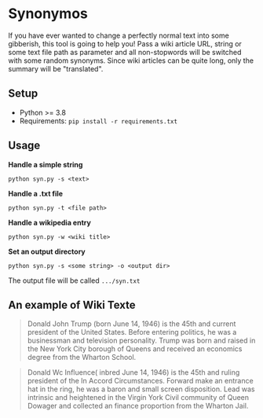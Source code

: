 # Synonymos

If you have ever wanted to change a perfectly normal text into some gibberish, this tool is going to help you!
Pass a wiki article URL, string or some text file path as parameter and all non-stopwords will be switched with some random synonyms.
Since wiki articles can be quite long, only the summary will be "translated".

## Setup
* Python >= 3.8 
* Requirements: `pip install -r requirements.txt`

## Usage
**Handle a simple string**
```
python syn.py -s <text>
```

**Handle a .txt file** 
```shell script
python syn.py -t <file path>
```

**Handle a wikipedia entry** 
```shell script
python syn.py -w <wiki title>
```

**Set an output directory**
```shell script
python syn.py -s <some string> -o <output dir>
```
The output file will be called `.../syn.txt`

## An example of Wiki Texte

> Donald John Trump (born June 14, 1946) is the 45th and current president of the United States.
Before entering politics, he was a businessman and television personality.
Trump was born and raised in the New York City borough of Queens and received an economics degree from the Wharton School.

> Donald Wc Influence( inbred June 14, 1946) is the 45th and ruling president of the In Accord Circumstances.
Forward make an entrance hat in the ring, he was a baron and small screen disposition.
Lead was intrinsic and heightened in the Virgin York Civil community of Queen Dowager and collected an finance proportion from the Wharton Jail.

